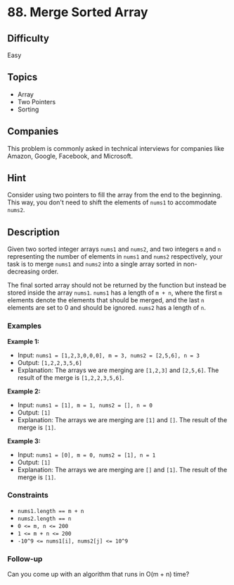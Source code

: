 # 88. Merge Sorted Array

## Difficulty

Easy

## Topics

- Array
- Two Pointers
- Sorting

## Companies

This problem is commonly asked in technical interviews for companies like Amazon, Google, Facebook, and Microsoft.

## Hint

Consider using two pointers to fill the array from the end to the beginning. This way, you don't need to shift the elements of `nums1` to accommodate `nums2`.

## Description

Given two sorted integer arrays `nums1` and `nums2`, and two integers `m` and `n` representing the number of elements in `nums1` and `nums2` respectively, your task is to merge `nums1` and `nums2` into a single array sorted in non-decreasing order.

The final sorted array should not be returned by the function but instead be stored inside the array `nums1`. `nums1` has a length of `m + n`, where the first `m` elements denote the elements that should be merged, and the last `n` elements are set to 0 and should be ignored. `nums2` has a length of `n`.

### Examples

**Example 1:**

- Input: `nums1 = [1,2,3,0,0,0], m = 3, nums2 = [2,5,6], n = 3`
- Output: `[1,2,2,3,5,6]`
- Explanation: The arrays we are merging are `[1,2,3]` and `[2,5,6]`. The result of the merge is `[1,2,2,3,5,6]`.

**Example 2:**

- Input: `nums1 = [1], m = 1, nums2 = [], n = 0`
- Output: `[1]`
- Explanation: The arrays we are merging are `[1]` and `[]`. The result of the merge is `[1]`.

**Example 3:**

- Input: `nums1 = [0], m = 0, nums2 = [1], n = 1`
- Output: `[1]`
- Explanation: The arrays we are merging are `[]` and `[1]`. The result of the merge is `[1]`.

### Constraints

- `nums1.length == m + n`
- `nums2.length == n`
- `0 <= m, n <= 200`
- `1 <= m + n <= 200`
- `-10^9 <= nums1[i], nums2[j] <= 10^9`

### Follow-up

Can you come up with an algorithm that runs in O(m + n) time?
